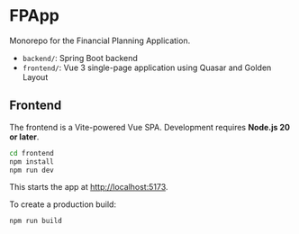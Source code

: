 # FPApp

Monorepo for the Financial Planning Application.

- `backend/`: Spring Boot backend
- `frontend/`: Vue 3 single-page application using Quasar and Golden Layout

## Frontend

The frontend is a Vite-powered Vue SPA. Development requires **Node.js 20 or later**.

```bash
cd frontend
npm install
npm run dev
```

This starts the app at [http://localhost:5173](http://localhost:5173).

To create a production build:

```bash
npm run build
```
